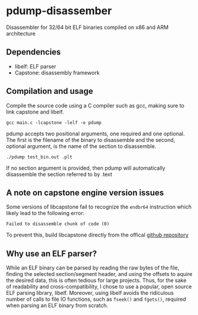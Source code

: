 # pdump-disassember
Disassembler for 32/64 bit ELF binaries compiled on x86 and ARM architecture

## Dependencies
- libelf: ELF parser
- Capstone: disassembly framework
## Compilation and usage
Compile the source code using a C compiler such as gcc, making sure to link capstone and libelf.
```
gcc main.c -lcapstone -lelf -o pdump
```
pdump accepts two positional arguments, one required and one optional. The first is the filename of the binary to disassemble and the second, optional argument, is the name of the section to disassemble.
```
./pdump test_bin.out .plt
```
If no section argument is provided, then pdump will automatically disassemble the section referred to by .text
## A note on capstone engine version issues
Some versions of libcapstone fail to recognize the ```endbr64``` instruction which likely lead to the following error:
```
Failed to disassemble chunk of code (0)
```
To prevent this, build libcapstone directly from the offical [github repository](https://github.com/capstone-engine/capstone)

## Why use an ELF parser?
While an ELF binary can be parsed by reading the raw bytes of the file, finding the selected section/segment header, and using the offsets to aquire the desired data, this is often tedious for large projects. Thus, for the sake of readability and cross-compatibility, I chose to use a popular, open source ELF parsing library, libelf. Moreover, using libelf avoids the ridiculous number of calls to file IO functions, such as ```fseek()``` and ```fgets()```, required when parsing an ELF binary from scratch.
